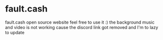# fault.cash
fault.cash open source website feel free to use it :)
the background music and video is not working cause the discord link got removed and I'm to lazy to update

